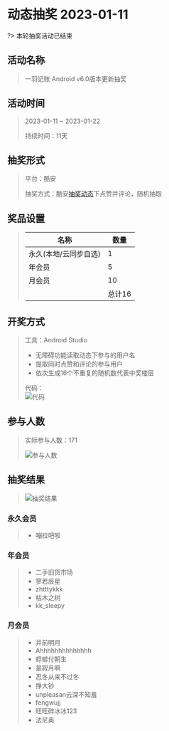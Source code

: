 # 动态抽奖 2023-01-11

?> 本轮抽奖活动已结束

## 活动名称

> 一羽记账 Android v6.0版本更新抽奖

## 活动时间

> 2023-01-11 ~ 2023-01-22
>
> 持续时间：11天

## 抽奖形式

> 平台：酷安
>
> 抽奖方式：酷安[抽奖动态](https://www.coolapk.com/feed/42439388?shareKey=MjhkOTQ0NzA4NGFlNjNjY2I4MmI~&shareUid=1171218&shareFrom=com.coolapk.market_12.5.4)下点赞并评论，随机抽取

## 奖品设置

> | 名称                  | 数量   |
> | --------------------- | ------ |
> | 永久(本地/云同步自选) | 1      |
> | 年会员                | 5      |
> | 月会员                | 10     |
> |                       | 总计16 |

## 开奖方式

> 工具：Android Studio
>
> * 无障碍功能读取动态下参与的用户名
> * 提取同时点赞和评论的参与用户
> * 依次生成16个不重复的随机数代表中奖楼层
>
> 代码：<br>![代码](https://s1.ax1x.com/2023/01/22/pSJeLKP.png)

## 参与人数

> 实际参与人数：171
>
> ![参与人数](https://s1.ax1x.com/2023/01/22/pSJeXb8.png)

## 抽奖结果

> ![抽奖结果](https://s1.ax1x.com/2023/01/22/pSJeODf.png)

### 永久会员

> * 嘣拉吧啦

### 年会员

> * 二手旧货市场
> * 寥若辰星
> * zhtttykkk
> * 枯木之树
> * kk_sleepy

### 月会员

> * 井前明月
> * Ahhhhhhhhhhhhhh
> * 蜉蝣付朝生
> * 是寂月啊
> * 忍冬从来不过冬
> * 挣大钞
> * unpleasan云深不知羞
> * fengwujj
> * 旺旺碎冰冰123
> * 法尼奥